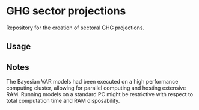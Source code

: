 # GHG sector projections 
Repository for the creation of sectoral GHG projections.


## Usage



## Notes

The Bayesian VAR models had been executed on a high performance computing cluster, allowing for parallel computing and hosting extensive RAM. Running models on a standard PC might be restrictive with respect to total computation time and RAM disposability.
